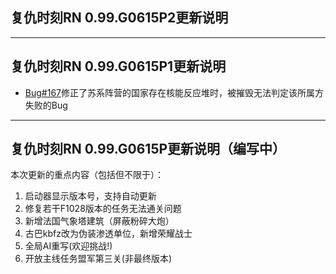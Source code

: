 ## 复仇时刻RN 0.99.G0615P2更新说明

***

## 复仇时刻RN 0.99.G0615P1更新说明

* [Bug#167]修正了苏系阵营的国家存在核能反应堆时，被摧毁无法判定该所属方失败的Bug

[Bug#167]:https://github.com/Zero-Fanker/RN_All_Issues/issues/167


***

## 复仇时刻RN 0.99.G0615P更新说明（编写中）
本次更新的重点内容（包括但不限于）：
1. 启动器显示版本号，支持自动更新
2. 修复若干F1028版本的任务无法通关问题
3. 新增法国气象塔建筑（屏蔽粉碎大炮）
4. 古巴kbfz改为伪装渗透单位，新增荣耀战士
5. 全局AI重写(欢迎挑战!)
6. 开放主线任务盟军第三关(非最终版本)